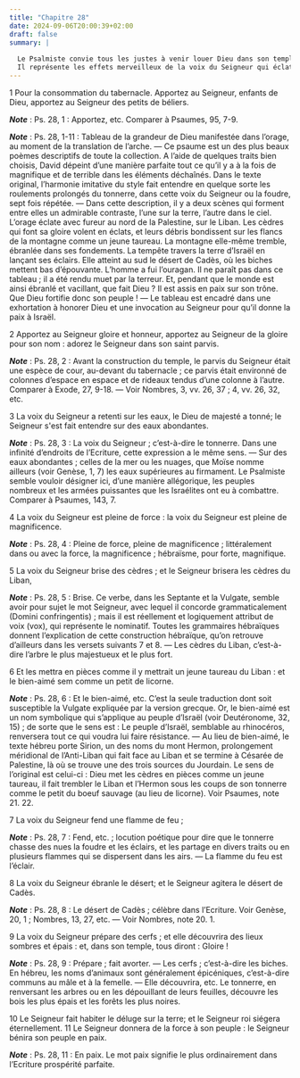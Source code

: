 ```yaml
---
title: "Chapitre 28"
date: 2024-09-06T20:00:39+02:00
draft: false
summary: |
  
  Le Psalmiste convie tous les justes à venir louer Dieu dans son temple.
  Il représente les effets merveilleux de la voix du Seigneur qui éclate dans son tonnerre ; mais qui selon les Pères de l’Eglise fait sentir plus heureusement sa force dans la conversion des âmes par la prédication de l’Evangile.
---
```



1 Pour la consommation du tabernacle. Apportez au Seigneur, enfants de Dieu, apportez au Seigneur des petits de béliers.

***Note*** :  Ps. 28, 1 : Apportez, etc. Comparer à Psaumes, 95, 7-9.

***Note*** :  Ps. 28, 1-11 : Tableau de la grandeur de Dieu manifestée dans l’orage, au moment de la translation de l’arche. ― Ce psaume est un des plus beaux poèmes descriptifs de toute la collection. A l’aide de quelques traits bien choisis, David dépeint d’une manière parfaite tout ce qu’il y a à la fois de magnifique et de terrible dans les éléments déchaînés. Dans le texte original, l’harmonie imitative du style fait entendre en quelque sorte les roulements prolongés du tonnerre, dans cette voix du Seigneur ou la foudre, sept fois répétée. ― Dans cette description, il y a deux scènes qui forment entre elles un admirable contraste, l’une sur la terre, l’autre dans le ciel. L’orage éclate avec fureur au nord de la Palestine, sur le Liban. Les cèdres qui font sa gloire volent en éclats, et leurs débris bondissent sur les flancs de la montagne comme un jeune taureau. La montagne elle-même tremble, ébranlée dans ses fondements. La tempête travers la terre d’Israël en lançant ses éclairs. Elle atteint au sud le désert
de Cadès, où les biches mettent bas d’épouvante. L’homme a fui l’ouragan. Il ne paraît pas dans ce tableau ; il a été rendu muet par la terreur. Et, pendant que le monde est ainsi ébranlé et vacillant, que fait Dieu ? Il est assis en paix sur son trône. Que Dieu fortifie donc son peuple ! ― Le tableau est encadré dans une exhortation à honorer Dieu et une invocation au Seigneur pour qu’il donne la paix à Israël.


2 Apportez au Seigneur gloire et honneur, apportez au Seigneur de la gloire pour son nom : adorez le Seigneur dans son saint parvis.

***Note*** :  Ps. 28, 2 : Avant la construction du temple, le parvis du Seigneur était une espèce de cour, au-devant du tabernacle ; ce parvis était environné de colonnes d’espace en espace et de rideaux tendus d’une colonne à l’autre. Comparer à Exode, 27, 9-18. ― Voir Nombres, 3, vv. 26, 37 ; 4, vv. 26, 32, etc.


3 La voix du Seigneur a retenti sur les eaux, le Dieu de majesté a tonné; le Seigneur s'est fait entendre sur des eaux abondantes.

***Note*** :  Ps. 28, 3 : La voix du Seigneur ; c’est-à-dire le tonnerre. Dans une infinité d’endroits de l’Ecriture, cette expression a le même sens. ― Sur des eaux abondantes ; celles de la mer ou les nuages, que Moïse nomme ailleurs (voir Genèse, 1, 7) les eaux supérieures au firmament. Le Psalmiste semble vouloir désigner ici, d’une manière allégorique, les peuples nombreux et les armées puissantes que les Israélites ont eu à combattre. Comparer à Psaumes, 143, 7.

4 La voix du Seigneur est pleine de force : la voix du Seigneur est pleine de magnificence.

***Note*** :  Ps. 28, 4 : Pleine de force, pleine de magnificence ; littéralement dans ou avec la force, la magnificence ; hébraïsme, pour forte, magnifique.


5 La voix du Seigneur brise des cèdres ; et le Seigneur brisera les cèdres du Liban,

***Note*** :  Ps. 28, 5 : Brise. Ce verbe, dans les Septante et la Vulgate, semble avoir pour sujet le mot Seigneur, avec lequel il concorde grammaticalement (Domini confringentis) ; mais il est réellement et logiquement attribut de voix (vox), qui représente le nominatif. Toutes les grammaires hébraïques donnent l’explication de cette construction hébraïque, qu’on retrouve d’ailleurs dans les versets suivants 7 et 8. ― Les cèdres du Liban, c’est-à-dire l’arbre le plus majestueux et le plus fort.

6 Et les mettra en pièces comme il y mettrait un jeune taureau du Liban : et le bien-aimé sem comme un petit de licorne.

***Note*** :  Ps. 28, 6 : Et le bien-aimé, etc. C’est la seule traduction dont soit susceptible la Vulgate expliquée par la version grecque. Or, le bien-aimé est un nom symbolique qui s’applique au peuple d’Israël (voir Deutéronome, 32, 15) ; de sorte que le sens est : Le peuple d’Israël, semblable au rhinocéros, renversera tout ce qui voudra lui faire résistance. ― Au lieu de bien-aimé, le texte hébreu porte Sirion, un des noms du mont Hermon, prolongement méridional de l’Anti-Liban qui fait face au Liban et se termine à Césarée de Palestine, là où se trouve une des trois sources du Jourdain. Le sens de l’original est celui-ci : Dieu met les cèdres en pièces comme un jeune taureau, il fait trembler le Liban et l’Hermon sous les coups de son tonnerre comme le petit du boeuf sauvage (au lieu de licorne). Voir Psaumes, note 21. 22.


7 La voix du Seigneur fend une flamme de feu ;

***Note*** :  Ps. 28, 7 : Fend, etc. ; locution poétique pour dire que le tonnerre chasse des nues la foudre et les éclairs, et les partage en divers traits ou en plusieurs flammes qui se dispersent dans les airs. ― La flamme du feu est l’éclair.

8 La voix du Seigneur ébranle le désert; et le Seigneur agitera le désert de Cadès.

***Note*** :  Ps. 28, 8 : Le désert de Cadès ; célèbre dans l’Ecriture. Voir Genèse, 20, 1 ; Nombres, 13, 27, etc. ― Voir Nombres, note 20. 1.


9 La voix du Seigneur prépare des cerfs ; et elle découvrira des lieux sombres et épais : et, dans son temple, tous diront : Gloire !

***Note*** :  Ps. 28, 9 : Prépare ; fait avorter. ― Les cerfs ; c’est-à-dire les biches. En hébreu, les noms d’animaux sont généralement épicéniques, c’est-à-dire communs au mâle et à la femelle. ― Elle découvrira, etc. Le tonnerre, en renversant les arbres ou en les dépouillant de leurs feuilles, découvre les bois les plus épais et les forêts les plus noires.


10 Le Seigneur fait habiter le déluge sur la terre; et le Seigneur roi siégera éternellement. 11 Le Seigneur donnera de la force à son peuple : le Seigneur bénira son peuple en paix.

***Note*** :  Ps. 28, 11 : En paix. Le mot paix signifie le plus ordinairement dans l’Ecriture prospérité parfaite.

